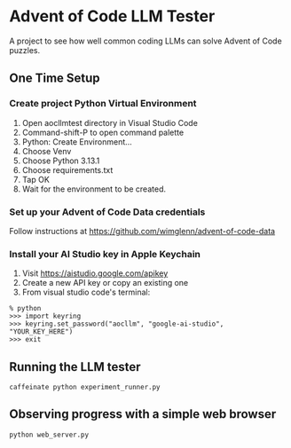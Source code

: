 # Advent of Code LLM Tester

A project to see how well common coding LLMs can solve Advent of Code
puzzles.

## One Time Setup

### Create project Python Virtual Environment

1. Open aocllmtest directory in Visual Studio Code
2. Command-shift-P to open command palette
3. Python: Create Environment...
4. Choose Venv
5. Choose Python 3.13.1
6. Choose requirements.txt
7. Tap OK
8. Wait for the environment to be created.

### Set up your Advent of Code Data credentials

Follow instructions at <https://github.com/wimglenn/advent-of-code-data>

### Install your AI Studio key in Apple Keychain

1. Visit <https://aistudio.google.com/apikey>
2. Create a new API key or copy an existing one
3. From visual studio code's terminal:

``` shell
% python
>>> import keyring
>>> keyring.set_password("aocllm", "google-ai-studio", "YOUR_KEY_HERE")
>>> exit
```

## Running the LLM tester

``` shell
caffeinate python experiment_runner.py
```

## Observing progress with a simple web browser

``` shell
python web_server.py
```
